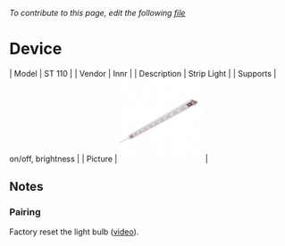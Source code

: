 
*To contribute to this page, edit the following
[file](https://github.com/Koenkk/zigbee2mqtt.io/blob/master/docgen/device_page_notes.js)*

# Device

| Model | ST 110  |
| Vendor  | Innr  |
| Description | Strip Light |
| Supports | on/off, brightness |
| Picture | ![../images/devices/ST-110.jpg](../images/devices/ST-110.jpg) |

## Notes


### Pairing
Factory reset the light bulb ([video](https://www.youtube.com/watch?v=4zkpZSv84H4)).

